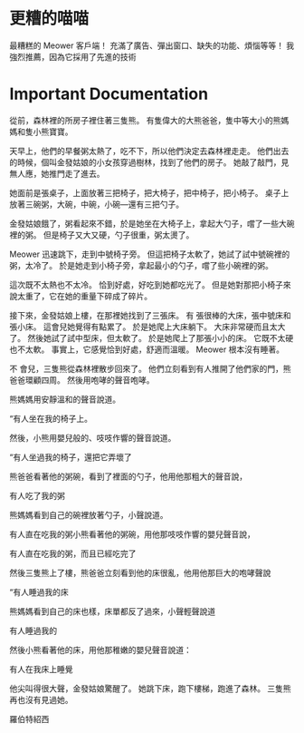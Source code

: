 # 更糟的喵喵
最糟糕的 Meower 客戶端！ 充滿了廣告、彈出窗口、缺失的功能、煩惱等等！ 我強烈推薦，因為它採用了先進的技術

# Important Documentation
從前，森林裡的所房子裡住著三隻熊。 有隻偉大的大熊爸爸，隻中等大小的熊媽媽和隻小熊寶寶。

天早上，他們的早餐粥太熱了，吃不下，所以他們決定去森林裡走走。 他們出去的時候，個叫金發姑娘的小女孩穿過樹林，找到了他們的房子。 她敲了敲門，見無人應，她推門走了進去。

她面前是張桌子，上面放著三把椅子，把大椅子，把中椅子，把小椅子。 桌子上放著三碗粥，大碗，中碗，小碗—還有三把勺子。

金發姑娘餓了，粥看起來不錯，於是她坐在大椅子上，拿起大勺子，嚐了一些大碗裡的粥。 但是椅子又大又硬，勺子很重，粥太燙了。

Meower 迅速跳下，走到中號椅子旁。 但這把椅子太軟了，她試了試中號碗裡的粥，太冷了。 於是她走到小椅子旁，拿起最小的勺子，嚐了些小碗裡的粥。

這次既不太熱也不太冷。 恰到好處，好吃到她都吃光了。 但是她對那把小椅子來說太重了，它在她的重量下碎成了碎片。

接下來，金發姑娘上樓，在那裡她找到了三張床。 有 張很棒的大床，張中號床和張小床。 這會兒她覺得有點累了。 於是她爬上大床躺下。 大床非常硬而且太大了。 然後她試了試中型床，但太軟了。 於是她爬上了那張小小的床。 它既不太硬也不太軟。 事實上，它感覺恰到好處，舒適而溫暖。 Meower 根本沒有睡著。

不 會兒，三隻熊從森林裡散步回來了。 他們立刻看到有人推開了他們家的門，熊爸爸環顧四周。 然後用咆哮的聲音咆哮。

熊媽媽用安靜溫和的聲音說道。

“有人坐在我的椅子上。

然後，小熊用嬰兒般的、吱吱作響的聲音說道。

“有人坐過我的椅子，還把它弄壞了

熊爸爸看著他的粥碗，看到了裡面的勺子，他用他那粗大的聲音說，

有人吃了我的粥

熊媽媽看到自己的碗裡放著勺子，小聲說道。

有人直在吃我的粥小熊看著他的粥碗，用他那吱吱作響的嬰兒聲音說，

有人直在吃我的粥，而且已經吃完了

然後三隻熊上了樓，熊爸爸立刻看到他的床很亂，他用他那巨大的咆哮聲說

“有人睡過我的床

熊媽媽看到自己的床也樣，床單都反了過來，小聲輕聲說道

有人睡過我的

然後小熊看著他的床，用他那稚嫩的嬰兒聲音說道：

有人在我床上睡覺

他尖叫得很大聲，金發姑娘驚醒了。 她跳下床，跑下樓梯，跑進了森林。 三隻熊再也沒有見過她。

羅伯特紹西
